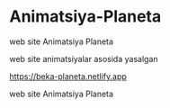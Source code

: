 # Animatsiya-Planeta
web site Animatsiya Planeta

web site animatsiyalar asosida yasalgan 

https://beka-planeta.netlify.app

web site Animatsiya Planeta
